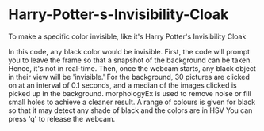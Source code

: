 # Harry-Potter-s-Invisibility-Cloak
To make a specific color invisible, like it's Harry Potter's Invisibility Cloak

In this code, any black color would be invisible.
First, the code will prompt you to leave the frame so that a snapshot of the background can be taken. Hence, it's not in real-time.
Then, once the webcam starts, any black object in their view will be 'invisible.'
For the background, 30 pictures are clicked on at an interval of 0.1 seconds, and a median of the images clicked is picked up in the background.
morphologyEx is used to remove noise or fill small holes to achieve a cleaner result.
A range of colours is given for black so that it may detect any shade of black and the colors are in HSV
You can press 'q' to release the webcam. 
